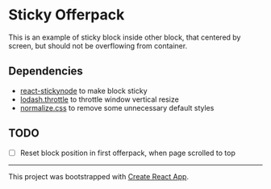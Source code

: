 # Sticky Offerpack

This is an example of sticky block inside other block, that centered by screen, but should not be overflowing from container.

## Dependencies

- [react-stickynode](https://www.npmjs.com/package/react-stickynode) to make block sticky
- [lodash.throttle](https://www.npmjs.com/package/lodash.throttle) to throttle window vertical resize
- [normalize.css](https://www.npmjs.com/package/normalize.css) to remove some unnecessary default styles

## TODO

- [ ] Reset block position in first offerpack, when page scrolled to top

---

This project was bootstrapped with [Create React App](https://github.com/facebook/create-react-app).
